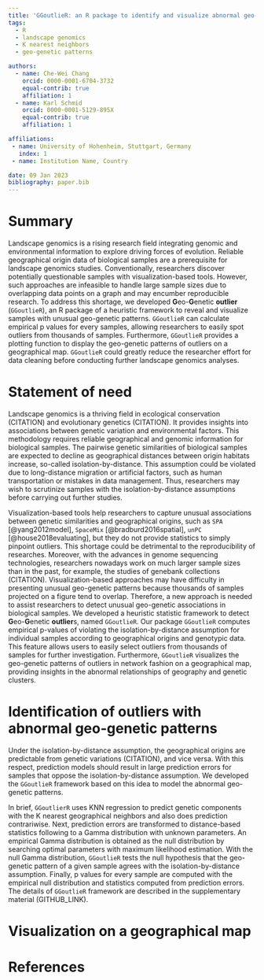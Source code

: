 ```yaml
---
title: 'GGoutlieR: an R package to identify and visualize abnormal geo-genetic patterns of biological samples'
tags:
  - R
  - landscape genomics
  - K nearest neighbors
  - geo-genetic patterns

authors:
  - name: Che-Wei Chang
    orcid: 0000-0001-6704-3732
    equal-contrib: true
    affiliation: 1
  - name: Karl Schmid
    orcid: 0000-0001-5129-895X
    equal-contrib: true 
    affiliation: 1

affiliations:
 - name: University of Hohenheim, Stuttgart, Germany
   index: 1
 - name: Institution Name, Country

date: 09 Jan 2023
bibliography: paper.bib
---
```


# Summary

Landscape genomics is a rising research field integrating genomic and environmental information to explore driving forces of evolution.
Reliable geographical origin data of biological samples are a prerequisite for landscape genomics studies.
Conventionally, researchers discover potentially questionable samples with visualization-based tools.
However, such approaches are infeasible to handle large sample sizes due to overlapping data points on a graph and may encumber reproducible research.
To address this shortage, we developed **G**eo-**G**enetic **outlier** (`GGoutlieR`), an R package of a heuristic framework to reveal and visualize samples with unusual geo-genetic patterns.
`GGoutlieR` can calculate empirical p values for every samples, allowing researchers to easily spot outliers from thousands of samples.
Furthermore, `GGoutlieR` provides a plotting function to display the geo-genetic patterns of outliers on a geographical map.
`GGoutlieR` could greatly reduce the researcher effort for data cleaning before conducting further landscape genomics analyses.

# Statement of need

Landscape genomics is a thriving field in ecological conservation (CITATION) and evolutionary genetics (CITATION).
It provides insights into associations between genetic variation and environmental factors.
This methodology requires reliable geographical and genomic information for biological samples.
The pairwise genetic similarities of biological samples are expected to decline as geographical distances between origin habitats increase, so-called isolation-by-distance.
This assumption could be violated due to long-distance migration or artificial factors, such as human transportation or mistakes in data management.
Thus, researchers may wish to scrutinize samples with the isolation-by-distance assumptions before carrying out further studies.

Visualization-based tools help researchers to capture unusual associations between genetic similarities and geographical origins, such as `SPA` [@yang2012model], `SpaceMix` [@bradburd2016spatial], `unPC` [@house2018evaluating], but they do not provide statistics to simply pinpoint outliers.
This shortage could be detrimental to the reproducibility of researches.
Moreover, with the advances in genome sequencing technologies, researchers nowadays work on much larger sample sizes than in the past, for example, the studies of genebank collections (CITATION).
Visualization-based approaches may have difficulty in presenting unusual geo-genetic patterns because thousands of samples projected on a figure tend to overlap.
Therefore, a new approach is needed to assist researchers to detect unusual geo-genetic associations in biological samples.
We developed a heuristic statistic framework to detect **G**eo-**G**enetic **outlier**s, named `GGoutlieR`.
Our package `GGoutlieR` computes empirical p-values of violating the isolation-by-distance assumption for individual samples according to geographical origins and genotypic data.
This feature allows users to easily select outliers from thousands of samples for further investigation.
Furthermore, `GGoutlieR` visualizes the geo-genetic patterns of outliers in network fashion on a geographical map, providing insights in the abnormal relationships of geography and genetic clusters.

# Identification of outliers with abnormal geo-genetic patterns

Under the isolation-by-distance assumption, the geographical origins are predictable from genetic variations (CITATION), and vice versa.
With this respect, prediction models should result in large prediction errors for samples that oppose the isolation-by-distance assumption.
We developed the `GGoutlieR` framework based on this idea to model the abnormal geo-genetic patterns.

In brief, `GGoutlierR` uses KNN regression to predict genetic components with the K nearest geographical neighbors and also does prediction contrariwise.
Next, prediction errors are transformed to distance-based statistics following to a Gamma distribution with unknown parameters.
An empirical Gamma distribution is obtained as the null distribution by searching optimal parameters with maximum likelihood estimation.
With the null Gamma distribution, `GGoutlieR` tests the null hypothesis that the geo-genetic pattern of a given sample agrees with the isolation-by-distance assumption.
Finally, p values for every sample are computed with the empirical null distribution and statistics computed from prediction errors.
The details of `GGoutlieR` framework are described in the supplementary material (GITHUB_LINK).

# Visualization on a geographical map

# References
